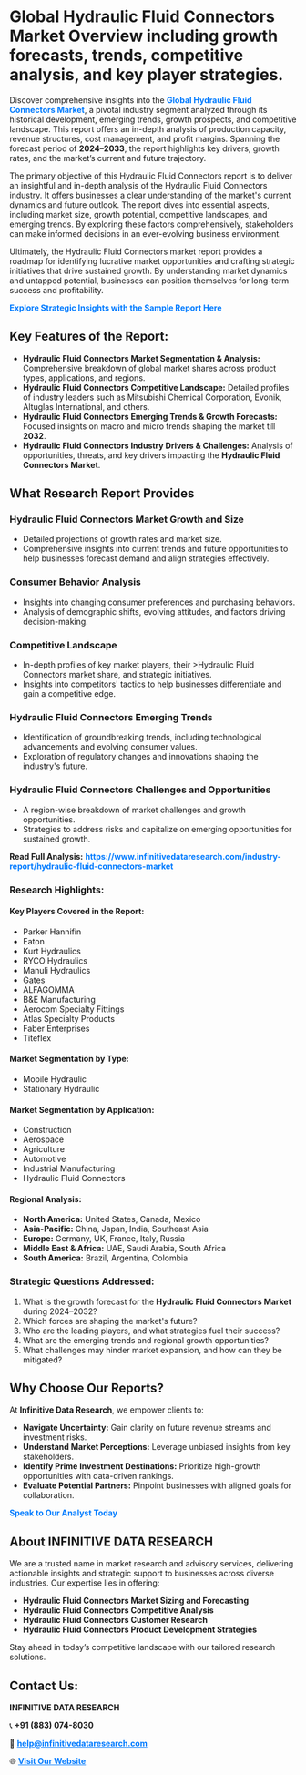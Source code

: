 <h1>Global Hydraulic Fluid Connectors Market Overview including growth forecasts, trends, competitive analysis, and key player strategies.</h1>
<p>
Discover comprehensive insights into the 
<a href="https://www.infinitivedataresearch.com/industry-report/hydraulic-fluid-connectors-market" rel="dofollow" style="color: #007BFF; text-decoration: none;"><strong>Global Hydraulic Fluid Connectors Market</strong></a>, a pivotal industry segment analyzed through its historical development, emerging trends, growth prospects, and competitive landscape. This report offers an in-depth analysis of production capacity, revenue structures, cost management, and profit margins. Spanning the forecast period of <strong>2024–2033</strong>, the report highlights key drivers, growth rates, and the market’s current and future trajectory.
</p>
<p>
The primary objective of this Hydraulic Fluid Connectors report is to deliver an insightful and in-depth analysis of the Hydraulic Fluid Connectors industry. It offers businesses a clear understanding of the market's current dynamics and future outlook. The report dives into essential aspects, including market size, growth potential, competitive landscapes, and emerging trends. By exploring these factors comprehensively, stakeholders can make informed decisions in an ever-evolving business environment.
</p>
<p>
Ultimately, the Hydraulic Fluid Connectors market report provides a roadmap for identifying lucrative market opportunities and crafting strategic initiatives that drive sustained growth. By understanding market dynamics and untapped potential, businesses can position themselves for long-term success and profitability.
</p>
<p>
<a href="https://www.infinitivedataresearch.com/request-sample/reportId=110983" style="color: #007BFF; text-decoration: none;"><strong>Explore Strategic Insights with the Sample Report Here</strong></a>
</p>

<h2>Key Features of the Report:</h2>
<ul>
<li><strong>Hydraulic Fluid Connectors Market Segmentation & Analysis:</strong> Comprehensive breakdown of global market shares across product types, applications, and regions.</li>
<li><strong>Hydraulic Fluid Connectors Competitive Landscape:</strong> Detailed profiles of industry leaders such as Mitsubishi Chemical Corporation, Evonik, Altuglas International, and others.</li>
<li><strong>Hydraulic Fluid Connectors Emerging Trends & Growth Forecasts:</strong> Focused insights on macro and micro trends shaping the market till <strong>2032</strong>.</li>
<li><strong>Hydraulic Fluid Connectors Industry Drivers & Challenges:</strong> Analysis of opportunities, threats, and key drivers impacting the <strong>Hydraulic Fluid Connectors Market</strong>.</li>
</ul>

<h2>What Research Report Provides</h2>
<h3>Hydraulic Fluid Connectors Market Growth and Size</h3>
<ul>
<li>Detailed projections of growth rates and market size.</li>
<li>Comprehensive insights into current trends and future opportunities to help businesses forecast demand and align strategies effectively.</li>
</ul>

<h3>Consumer Behavior Analysis</h3>
<ul>
<li>Insights into changing consumer preferences and purchasing behaviors.</li>
<li>Analysis of demographic shifts, evolving attitudes, and factors driving decision-making.</li>
</ul>

<h3>Competitive Landscape</h3>
<ul>
<li>In-depth profiles of key market players, their >Hydraulic Fluid Connectors market share, and strategic initiatives.</li>
<li>Insights into competitors' tactics to help businesses differentiate and gain a competitive edge.</li>
</ul>

<h3>Hydraulic Fluid Connectors Emerging Trends</h3>
<ul>
<li>Identification of groundbreaking trends, including technological advancements and evolving consumer values.</li>
<li>Exploration of regulatory changes and innovations shaping the industry's future.</li>
</ul>

<h3>Hydraulic Fluid Connectors Challenges and Opportunities</h3>
<ul>
<li>A region-wise breakdown of market challenges and growth opportunities.</li>
<li>Strategies to address risks and capitalize on emerging opportunities for sustained growth.</li>
</ul>
<p><strong>Read Full Analysis:</strong> <a href="https://www.infinitivedataresearch.com/industry-report/hydraulic-fluid-connectors-market" rel="dofollow" style="color: #007BFF; text-decoration: none;"><strong>https://www.infinitivedataresearch.com/industry-report/hydraulic-fluid-connectors-market</strong></a></p>
<h3>Research Highlights:</h3>
<h4>Key Players Covered in the Report:</h4>
<ul><li>Parker Hannifin</li><li>Eaton</li><li>Kurt Hydraulics</li><li>RYCO Hydraulics</li><li>Manuli Hydraulics</li><li>Gates</li><li>ALFAGOMMA</li><li>B&amp;E Manufacturing</li><li>Aerocom Specialty Fittings</li><li>Atlas Specialty Products</li><li>Faber Enterprises</li><li>Titeflex</li></ul>
<h4>Market Segmentation by Type:</h4>
<ul><li>Mobile Hydraulic</li><li>Stationary Hydraulic</li></ul>
<h4>Market Segmentation by Application:</h4>
<ul><li>Construction</li><li>Aerospace</li><li>Agriculture</li><li>Automotive</li><li>Industrial Manufacturing</li><li>Hydraulic Fluid Connectors</li></ul>

<h4>Regional Analysis:</h4>
<ul>
<li><strong>North America:</strong> United States, Canada, Mexico</li>
<li><strong>Asia-Pacific:</strong> China, Japan, India, Southeast Asia</li>
<li><strong>Europe:</strong> Germany, UK, France, Italy, Russia</li>
<li><strong>Middle East & Africa:</strong> UAE, Saudi Arabia, South Africa</li>
<li><strong>South America:</strong> Brazil, Argentina, Colombia</li>
</ul>

<h3>Strategic Questions Addressed:</h3>
<ol>
<li>What is the growth forecast for the <strong>Hydraulic Fluid Connectors Market</strong> during 2024–2032?</li>
<li>Which forces are shaping the market's future?</li>
<li>Who are the leading players, and what strategies fuel their success?</li>
<li>What are the emerging trends and regional growth opportunities?</li>
<li>What challenges may hinder market expansion, and how can they be mitigated?</li>
</ol>

<h2>Why Choose Our Reports?</h2>
<p>At <strong>Infinitive Data Research</strong>, we empower clients to:</p>
<ul>
<li><strong>Navigate Uncertainty:</strong> Gain clarity on future revenue streams and investment risks.</li>
<li><strong>Understand Market Perceptions:</strong> Leverage unbiased insights from key stakeholders.</li>
<li><strong>Identify Prime Investment Destinations:</strong> Prioritize high-growth opportunities with data-driven rankings.</li>
<li><strong>Evaluate Potential Partners:</strong> Pinpoint businesses with aligned goals for collaboration.</li>
</ul>
<p><a href="https://www.infinitivedataresearch.com/industry-report/hydraulic-fluid-connectors-market" rel="dofollow" style="color: #007BFF; text-decoration: none;"><strong>Speak to Our Analyst Today</strong></a></p>

<h2>About INFINITIVE DATA RESEARCH</h2>
<p>We are a trusted name in market research and advisory services, delivering actionable insights and strategic support to businesses across diverse industries. Our expertise lies in offering:</p>
<ul>
<li><strong>Hydraulic Fluid Connectors Market Sizing and Forecasting</strong></li>
<li><strong>Hydraulic Fluid Connectors Competitive Analysis</strong></li>
<li><strong>Hydraulic Fluid Connectors Customer Research</strong></li>
<li><strong>Hydraulic Fluid Connectors Product Development Strategies</strong></li>
</ul>
<p>Stay ahead in today’s competitive landscape with our tailored research solutions.</p>

<h2>Contact Us:</h2>
<p><strong>INFINITIVE DATA RESEARCH</strong></p>
<p>📞 <strong>+91 (883) 074-8030</strong></p>
<p>📧 <strong><a href="mailto:help@infinitivedataresearch.com" style="color: #007BFF;">help@infinitivedataresearch.com</a></strong></p>
<p>🌐 <strong><a href="https://www.infinitivedataresearch.com" rel="dofollow" style="color: #007BFF;">Visit Our Website</a></strong></p>